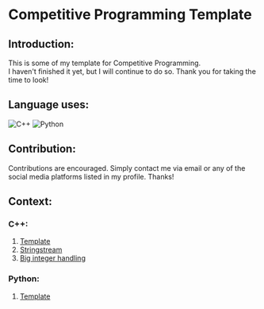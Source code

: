 # Competitive Programming Template

## Introduction:
This is some of my template for Competitive Programming.  
I haven't finished it yet, but I will continue to do so. Thank you for taking the time to look!

## Language uses:
![C++](https://img.shields.io/badge/c++-%2300599C.svg?style=for-the-badge&logo=c%2B%2B&logoColor=white)
![Python](https://img.shields.io/badge/python-3670A0?style=for-the-badge&logo=python&logoColor=ffdd54)

## Contribution:

Contributions are encouraged. Simply contact me via email or any of the social media platforms listed in my profile. Thanks!

## Context:

### C++:
1. [Template](https://github.com/teddythinh/Competitive-Programming-Template/blob/main/C%2B%2BTemplate.cpp)
2. [Stringstream](https://github.com/teddythinh/Competitive-Programming-Template/blob/main/stringstream.cpp)
3. [Big integer handling](https://github.com/teddythinh/Competitive-Programming-Template/blob/main/BigInt.cpp)
### Python:
1. [Template](https://github.com/teddythinh/Competitive-Programming-Template/blob/main/stringstream.cpp)
